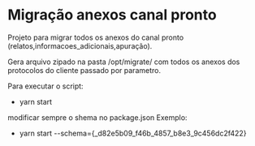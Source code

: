 # Migração anexos canal pronto

Projeto para migrar todos os anexos do canal pronto (relatos,informacoes_adicionais,apuração).

Gera arquivo zipado na pasta /opt/migrate/ com todos os anexos dos protocolos do cliente passado por parametro.

Para executar o script:

- yarn start

modificar sempre o shema no package.json Exemplo:

- yarn start --schema={_d82e5b09_f46b_4857_b8e3_9c456dc2f422}
